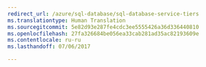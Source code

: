 ```yaml
---
redirect_url: /azure/sql-database/sql-database-service-tiers
ms.translationtype: Human Translation
ms.sourcegitcommit: 5e82d93e287fe4cdc3ee5555426a36d336440810
ms.openlocfilehash: 27fa326684be056ea33cab281ad35ac82193609e
ms.contentlocale: ru-ru
ms.lasthandoff: 07/06/2017

--- 
```

